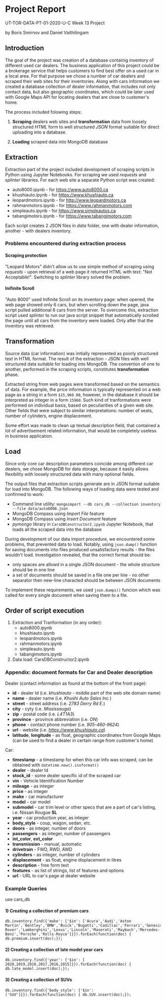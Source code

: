 # Project Report
UT-TOR-DATA-PT-01-2020-U-C Week 13 Project

by Boris Smirnov and Daniel Vaithilingam


## Introduction

The goal of the project was creation of a database containig inventory of different used car dealers.
The business application of this project could be a brokerage service that helps customers to find best
offer on a used car in a local area. For that purpose we chose a number of car dealers and scraped their 
web sites for their inventories. Along with cars information we created a database collection of dealer information,
that includes not only contact data, but also geographic coordinates, which could be later used with
Google Maps API for locating dealers that are close to customer's home.


The process included folowing steps:

1. **Scraping** dealers web sites and **transformation** data from loosely structured *HTML* form to well structured *JSON*
format suitable for direct uploading into a database.

2. **Loading** scraped data into MongoDB database


## Extraction

Extraction part of the project included development of scraping scripts in Python using Jupyter Notebooks.
For scraping we used *requests* and *splinter* libraries. For each web site a separate Python script was created:

* auto8000.ipynb - for https://www.auto8000.ca
* khushiauto.ipynb - for https://www.khushiauto.ca
* leopardmotors.ipynb - for http://www.leopardmotors.ca
* rahmanmotors.ipynb - for https://www.rahmanmotors.com
* simpleauto.ipynb - for https://www.simpleautos.ca
* tabangimotors.ipynb - for https://www.tabangimotors.com

Each script creates 2 JSON files in *data* folder, one with dealer information, another - with dealers inventory.

### Problems encountered during extraction process

#### Scraping protection

"Leopard Motors" didn't allow us to use simple method of scraping using *requests*  - upon retrieval of a web page
it returned HTML with text: "Not Acceptable!". Switching to *splinter* library solved the problem.

#### Inifinite Scroll

"Auto 8000" used Inifinite Scroll on its inventory page: when opened, the web page showed only 6 cars, but when
scrolling down the page, java script pulled additional 6 cars from the server. To overcome this, extraction script
used *splinter* to run our java script snippet that automatically scrolled the page until all cars from the inventory
were loaded. Only after that the inventory was retrieved.

## Transformation

Source data (car information) was initially represented as poorly structured text in HTML format.
The result of the extraction - JSON files with well structured data suitable for loading into MongoDB.
The convertion of one to another, performed in the scraping scripts, constitutes **transformation** phase.

Extracted string from web pages were transformed based on the semantics of data.
For example, the price information is typically represented on a web page as a string in a form ``$15,960.00``,
however, in the database it should be interpreted as integer in a form ``15960``. Such kind of tranformations
were performed on individual basis, based on peculiarities of a given web site.
Other fields that were subject to similar interpretations: number of seats, number of cylinders, engine displacement.

Some effort was made to clean up textual description field, that contained a lot of advertisement related information, 
that would be completely useless in business application.


## Load
    
Since only core car description parameters coincide among different car dealers, we chose MongoDB for data
storage, because it easily allows flexibility with loosely structured data with many optional fields.

The output files that extraction scripts generate are in JSON format suitable for load into MongoDB.
The following ways of loading data were tested and confirmed to work:

* Command line utility: ``mongoimport --db cars_db --collection inventory --file data/auto8000.json``
* MongoDB Compass using *Import File* feature
* MongoDB Compass using *Insert Document* feature
* *pymongo* library in ``CarsDBConstructor2.ipynb`` Jupyter Notebook, that loads all the scraped data into the database

During development of our data import procedure, we encountered some problems, that prevented data to load.
Notably, using ``json.dump()`` function for saving documents into files produced unsatisfactory results - the files
wouldn't load. Investigation revealed, that the correct format should be:
* only spaces are allowd in a single JSON document - the whole structure should be in one line
* a set of documents should be saved in a file one per line - no other separator then new-line characted should
be between JSON documents

To implement these requirements, we used ``json.dumps()`` funcion which was called for every single document when
saving them to a file.


## Order of script execution

1. Extraction and Tranformation  (in any order):
    * auto8000.ipynb
    * khushiauto.ipynb
    * leopardmotors.ipynb
    * rahmanmotors.ipynb
    * simpleauto.ipynb
    * tabangimotors.ipynb
2. Data load:
    CarsDBConstructor2.ipynb


### Appendix: document formats for Car and Dealer description

Dealer (contact information as found at the bottom of the front page):

* **id** - dealer Id (i.e. *khushiauto* - middle part of the web site domain name)
* **name** - dealer name (i.e. *Khushi Auto Sales Inc.*)
* **street** - street address (i.e. *2783 Derry Rd E.*)
* **city** - cyty (i.e. *Mississauga*)
* **zip** - postal code (i.e. *L4T1A3*)
* **province** - province abbreviation (i.e. *ON*)
* **phone** - contact phone number (i.e. *905-460-9624*)
* **url** - website (i.e. *https://www.khushiauto.ca*)
* **latitude**, **longitude** - as float, geographic coordinates from Google Maps
(can be used to find a dealer in certain range from customer's home)

Car:

* **timestamp** - a timestamp for when this car info was scraped, can be obtained with `datetime.now().isoformat()`
* **dealer** - dealer Id
* **stock_id** - some dealer specific id of the scraped car
* **vin** - Vehicle Identification Number
* **mileage** - as integer
* **price** - as integer
* **make** - car manufacturer
* **model** - car model
* **submodel** - car trim level or other specs that are a part of car's listing, i.e. Nissan Rougue **SL**
* **year** - car production year, as integer
* **body_style** - coup, wagon, sedan, etc.
* **doors** - as integer, number of doors
* **passengers** - as integer, number of passengers
* **int_color**, **ext_color**
* **transmission** - manual, automatic
* **drivetrain** - FWD, RWD, AWD
* **cylinders** - as integer, number of cylinders
* **displacement** - as float, engine displacement in litres
* **description** - free form text
* **features** - as list of strings, list of features and options
* **url** - URL to car's page at dealer website

### Example Queries

use cars_db

#### 1) Creating a collection of premium cars
```
db.inventory.find({'make': {'$in': ['Acura','Audi','Aston Martin','Bentley','BMW','Buick','Bugatti','Cadillac','Ferrari','Genesis','Infiniti','Jaguar','Land Rover','Lamborghini','Lexus','Lincoln','Maserati','Maybach','Mercedes-Benz','Porsche','Rolls-Royce']}}).forEach(function(doc) { db.premium.insert(doc);});
```

#### 2) Creating a collection of late model year cars
```
db.inventory.find({'year': {'$in': [ 2020,2019,2018,2017,2016,2015]}}).forEach(function(doc) { db.late_model.insert(doc);});
```

#### 3) Creating a collection of SUVs
```
db.inventory.find({'body_style': {'$in': ['SUV']}}).forEach(function(doc) { db.SUV.insert(doc);});
```

